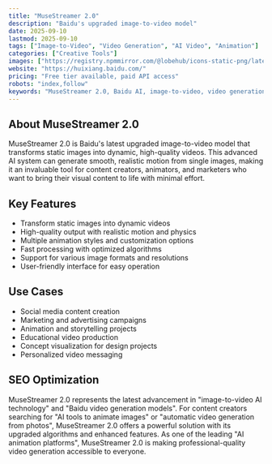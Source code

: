 ```yaml
---
title: "MuseStreamer 2.0"
description: "Baidu's upgraded image-to-video model"
date: 2025-09-10
lastmod: 2025-09-10
tags: ["Image-to-Video", "Video Generation", "AI Video", "Animation"]
categories: ["Creative Tools"]
images: ["https://registry.npmmirror.com/@lobehub/icons-static-png/latest/files/light/baidu.png"]
website: "https://huixiang.baidu.com/"
pricing: "Free tier available, paid API access"
robots: "index,follow"
keywords: "MuseStreamer 2.0, Baidu AI, image-to-video, video generation model, AI animation"
---
```


## About MuseStreamer 2.0

MuseStreamer 2.0 is Baidu's latest upgraded image-to-video model that transforms static images into dynamic, high-quality videos. This advanced AI system can generate smooth, realistic motion from single images, making it an invaluable tool for content creators, animators, and marketers who want to bring their visual content to life with minimal effort.

## Key Features

- Transform static images into dynamic videos
- High-quality output with realistic motion and physics
- Multiple animation styles and customization options
- Fast processing with optimized algorithms
- Support for various image formats and resolutions
- User-friendly interface for easy operation

## Use Cases

- Social media content creation
- Marketing and advertising campaigns
- Animation and storytelling projects
- Educational video production
- Concept visualization for design projects
- Personalized video messaging

## SEO Optimization

MuseStreamer 2.0 represents the latest advancement in "image-to-video AI technology" and "Baidu video generation models". For content creators searching for "AI tools to animate images" or "automatic video generation from photos", MuseStreamer 2.0 offers a powerful solution with its upgraded algorithms and enhanced features. As one of the leading "AI animation platforms", MuseStreamer 2.0 is making professional-quality video generation accessible to everyone.